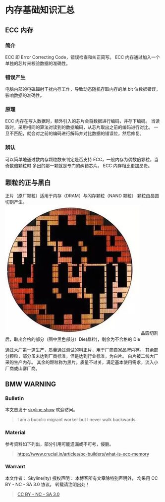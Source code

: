 # 内存基础知识汇总

## ECC 内存

### 简介

ECC 即 Error Correcting Code，错误检查和纠正简写。
ECC 内存通过加入一个单独的芯片来校验数据的准确性。

### 错误产生

电脑内部的电磁辐射干扰内存工作，导致动态随机存取内存的单 bit 位数据错误，影响数据的准确性。

### 原理

ECC 内存在写入数据时，额外引入的芯片会将数据进行编码，并存下编码。
当读取时，采用相同的算法对读到的数据编码，从芯片取出之前的编码进行对比。
一旦不匹配，就会对之前的编码进行解码并对比数据的错误位，然后修复。

### 辨认

可以简单地通过数内存颗粒数来判定是否支持 ECC，一般内存为偶数倍颗粒，当奇数倍颗粒时
多出的那一颗就是专门的纠错芯片。
ECC 内存相比更加昂贵。

## 颗粒的正与黑白

正片（原厂颗粒）适用于内存（DRAM）与闪存颗粒（NAND 颗粒）
颗粒由晶圆切割产生。
![内存20211116190625](https://raw.githubusercontent.com/skylinety/blog-pics/master/imgs/%E5%86%85%E5%AD%9820211116190625.png)
晶圆切割后，取出合格的部分（图中黑色部分）Die(晶粒)，剩余为不合格的 Die

通过大厂第一道生产，质量通过测试的叫正片，用于厂商自家品牌内存。
其余部分颗粒，部分虽未达到厂商标准，但是达到行业标准，为白片。
白片被二线大厂采购生产内存。
其余的颗粒称为黑片。质量不过关，满足基本使用需求，流入小厂商或山寨厂商。

## BMW WARNING

### Bulletin

本文首发于 [skyline.show](skyline.show) 欢迎访问。

> I am a bucolic migrant worker but I never walk backwards.

### Material

参考资料如下列出，部分引用可能遗漏或不可考，侵删。

> https://www.crucial.in/articles/pc-builders/what-is-ecc-memory

### Warrant

本文作者： Skyline(lty)
授权声明： 本博客所有文章除特别声明外， 均采用 CC BY - NC - SA 3.0 协议。 转载请注明出处！

> [CC BY - NC - SA 3.0](https://creativecommons.org/licenses/by-nc-sa/3.0/deed.zh)
